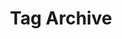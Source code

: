 ---
title: 'Tag Archive'
layout: 'layouts/feed.html'
pagination:
  data: collections
  size: 1
  alias: tag
  filter: ['all', 'nav', 'blog', 'work', 'featuredWork', 'people', 'Fear', 'Phobias', 'Addiction', 'Fear of flying', 'Social Media']
permalink: '/tag/{{ tag | slug }}/'
---